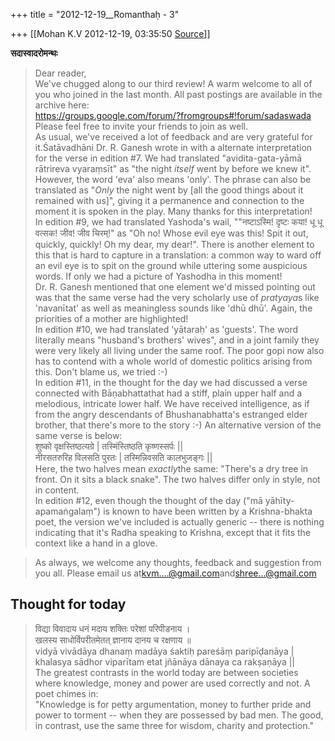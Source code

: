 +++
title = "2012-12-19__Romanthaḥ - 3"

+++
[[Mohan K.V	2012-12-19, 03:35:50 [Source](https://groups.google.com/g/sadaswada/c/IGe2Me37-qw)]]



**सदास्वादरोमन्थः**

  

> Dear reader,  
> We've chugged along to our third review! A warm welcome to all of you who joined in the last month. All past postings are available in the archive here:  
> <https://groups.google.com/forum/?fromgroups#!forum/sadaswada>  
> Please feel free to invite your friends to join as well.  
> As usual, we've received a lot of feedback and are very grateful for it.Śatāvadhāni Dr. R. Ganesh wrote in with a alternate interpretation for the verse in edition #7. We had translated "avidita-gata-yāmā rātrireva vyaraṃsīt" as "the night *itself* went by before we knew it". However, the word 'eva' also means 'only'. The phrase can also be translated as "*Only* the night went by \[all the good things about it remained with us\]", giving it a permanence and connection to the moment it is spoken in the play. Many thanks for this interpretation!  
> In edition #9, we had translated Yashoda's wail, ""नष्टाऽस्मि! दृष्टः कया! धू धू वत्सक! जीव! जीव चिरम्!" as "Oh no! Whose evil eye was this! Spit it out, quickly, quickly! Oh my dear, my dear!". There is another element to this that is hard to capture in a translation: a common way to ward off an evil eye is to spit on the ground while uttering some auspicious words. If only we had a picture of Yashodha in this moment!  
> Dr. R. Ganesh mentioned that one element we'd missed pointing out was that the same verse had the very scholarly use of *pratyaya*s like 'navanītat' as well as meaningless sounds like 'dhū dhū'. Again, the priorities of a mother are highlighted!  
> In edition #10, we had translated 'yātaraḥ' as 'guests'. The word literally means "husband's brothers' wives", and in a joint family they were very likely all living under the same roof. The poor gopi now also has to contend with a whole world of domestic politics arising from this. Don't blame us, we tried :-)  
> In edition #11, in the thought for the day we had discussed a verse connected with Bāṇabhattathat had a stiff, plain upper half and a melodious, intricate lower half. We have received intelligence, as if from the angry descendants of Bhushanabhatta's estranged elder brother, that there's more to the story :-) An alternative version of the same verse is below:  
> शुष्को वृक्षस्तिष्ठत्यग्रे \| तस्मिंस्तिष्ठति कृष्णस्सर्पः \|\|  
> नीरसतरुरिह विलसति पुरतः \| तस्मिन्निवसति कालभुजङ्गः \|\|  
> Here, the two halves mean *exactly*the same: "There's a dry tree in front. On it sits a black snake". The two halves differ only in style, not in content.  
> In edition #12, even though the thought of the day ("mā yāhīty-apamaṅgalaṃ") is known to have been written by a Krishna-bhakta poet, the version we've included is actually generic -- there is nothing indicating that it's Radha speaking to Krishna, except that it fits the context like a hand in a glove.

> As always, we welcome any thoughts, feedback and suggestion from you all. Please email us at[kvm....@gmail.com]()and[shree...@gmail.com]() 

## Thought for today

  

> विद्या विवादाय धनं मदाय शक्तिः परेशां परिपीडनाय ।  
> खलस्य साधोर्विपरीतमेतत् ज्ञानाय दानय च रक्षणाय ॥  
> vidyā vivādāya dhanaṃ madāya śaktiḥ pareśāṃ paripīḍanāya \|  
> khalasya sādhor viparītam etat jñānāya dānaya ca rakṣaṇāya \|\|  
> The greatest contrasts in the world today are between societies where knowledge, money and power are used correctly and not. A poet chimes in:  
> "Knowledge is for petty argumentation, money to further pride and power to torment -- when they are possessed by bad men. The good, in contrast, use the same three for wisdom, charity and protection." 

  


